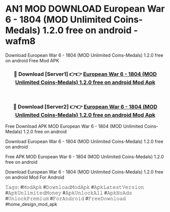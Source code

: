 # AN1 MOD DOWNLOAD European War 6 - 1804 (MOD Unlimited Coins-Medals) 1.2.0 free on android - wafm8
Download European War 6 - 1804 (MOD Unlimited Coins-Medals) 1.2.0 free on android Free Mod APK

<div align="center">
<h3>🔴 Download [Server1] 👉👉 <a href="https://apk-comot.site?title=European_War_6_-_1804_(MOD_Unlimited_Coins-Medals)_1.2.0_free_on_android">European War 6 - 1804 (MOD Unlimited Coins-Medals) 1.2.0 free on android Mod Apk</a></h3><br>

<h3>🔴 Download [Server2] 👉👉 <a href="https://apk-comot.site?title=European_War_6_-_1804_(MOD_Unlimited_Coins-Medals)_1.2.0_free_on_android">European War 6 - 1804 (MOD Unlimited Coins-Medals) 1.2.0 free on android Mod Apk</a></h3>
</div>


Free Download APK MOD European War 6 - 1804 (MOD Unlimited Coins-Medals) 1.2.0 free on android

Download European War 6 - 1804 (MOD Unlimited Coins-Medals) 1.2.0 free on android 

Free APK MOD European War 6 - 1804 (MOD Unlimited Coins-Medals) 1.2.0 free on android 

Download European War 6 - 1804 (MOD Unlimited Coins-Medals) 1.2.0 free on android Mod For Android

𝚃𝚊𝚐𝚜: #𝙼𝚘𝚍𝙰𝚙𝚔 #𝙳𝚘𝚠𝚗𝚕𝚘𝚊𝚍𝙼𝚘𝚍𝙰𝚙𝚔 #𝙰𝚙𝚔𝙻𝚊𝚝𝚎𝚜𝚝𝚅𝚎𝚛𝚜𝚒𝚘𝚗 #𝙰𝚙𝚔𝚄𝚗𝚕𝚒𝚖𝚒𝚝𝚎𝚍𝙼𝚘𝚗𝚎𝚢 #𝙰𝚙𝚔𝚄𝚗𝚕𝚘𝚌𝚔𝙰𝚕𝚕 #𝙰𝚙𝚔𝙽𝚘𝙰𝚍𝚜 #𝚄𝚗𝚕𝚘𝚌𝚔𝙿𝚛𝚎𝚖𝚒𝚞𝚖 #𝙵𝚘𝚛𝙰𝚗𝚍𝚛𝚘𝚒𝚍 #𝙵𝚛𝚎𝚎𝙳𝚘𝚠𝚗𝚕𝚘𝚊𝚍 #home_design_mod_apk